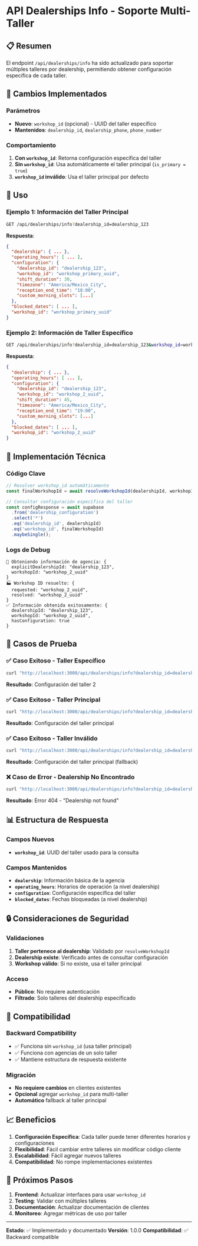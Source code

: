 # API Dealerships Info - Soporte Multi-Taller

## 📋 Resumen
El endpoint `/api/dealerships/info` ha sido actualizado para soportar múltiples talleres por dealership, permitiendo obtener configuración específica de cada taller.

## 🔄 Cambios Implementados

### Parámetros
- **Nuevo**: `workshop_id` (opcional) - UUID del taller específico
- **Mantenidos**: `dealership_id`, `dealership_phone`, `phone_number`

### Comportamiento
1. **Con `workshop_id`**: Retorna configuración específica del taller
2. **Sin `workshop_id`**: Usa automáticamente el taller principal (`is_primary = true`)
3. **`workshop_id` inválido**: Usa el taller principal por defecto

## 📡 Uso

### Ejemplo 1: Información del Taller Principal
```bash
GET /api/dealerships/info?dealership_id=dealership_123
```

**Respuesta**:
```json
{
  "dealership": { ... },
  "operating_hours": [ ... ],
  "configuration": {
    "dealership_id": "dealership_123",
    "workshop_id": "workshop_primary_uuid",
    "shift_duration": 30,
    "timezone": "America/Mexico_City",
    "reception_end_time": "18:00",
    "custom_morning_slots": [...]
  },
  "blocked_dates": [ ... ],
  "workshop_id": "workshop_primary_uuid"
}
```

### Ejemplo 2: Información de Taller Específico
```bash
GET /api/dealerships/info?dealership_id=dealership_123&workshop_id=workshop_2_uuid
```

**Respuesta**:
```json
{
  "dealership": { ... },
  "operating_hours": [ ... ],
  "configuration": {
    "dealership_id": "dealership_123",
    "workshop_id": "workshop_2_uuid",
    "shift_duration": 45,
    "timezone": "America/Mexico_City",
    "reception_end_time": "19:00",
    "custom_morning_slots": [...]
  },
  "blocked_dates": [ ... ],
  "workshop_id": "workshop_2_uuid"
}
```

## 🔧 Implementación Técnica

### Código Clave
```typescript
// Resolver workshop_id automáticamente
const finalWorkshopId = await resolveWorkshopId(dealershipId, workshopId);

// Consultar configuración específica del taller
const configResponse = await supabase
  .from('dealership_configuration')
  .select('*')
  .eq('dealership_id', dealershipId)
  .eq('workshop_id', finalWorkshopId)
  .maybeSingle();
```

### Logs de Debug
```
🏢 Obteniendo información de agencia: {
  explicitDealershipId: "dealership_123",
  workshopId: "workshop_2_uuid"
}
🏭 Workshop ID resuelto: {
  requested: "workshop_2_uuid",
  resolved: "workshop_2_uuid"
}
✅ Información obtenida exitosamente: {
  dealershipId: "dealership_123",
  workshopId: "workshop_2_uuid",
  hasConfiguration: true
}
```

## 🧪 Casos de Prueba

### ✅ Caso Exitoso - Taller Específico
```bash
curl "http://localhost:3000/api/dealerships/info?dealership_id=dealership_123&workshop_id=workshop_2_uuid"
```
**Resultado**: Configuración del taller 2

### ✅ Caso Exitoso - Taller Principal
```bash
curl "http://localhost:3000/api/dealerships/info?dealership_id=dealership_123"
```
**Resultado**: Configuración del taller principal

### ✅ Caso Exitoso - Taller Inválido
```bash
curl "http://localhost:3000/api/dealerships/info?dealership_id=dealership_123&workshop_id=workshop_invalid"
```
**Resultado**: Configuración del taller principal (fallback)

### ❌ Caso de Error - Dealership No Encontrado
```bash
curl "http://localhost:3000/api/dealerships/info?dealership_id=dealership_invalid"
```
**Resultado**: Error 404 - "Dealership not found"

## 📊 Estructura de Respuesta

### Campos Nuevos
- **`workshop_id`**: UUID del taller usado para la consulta

### Campos Mantenidos
- **`dealership`**: Información básica de la agencia
- **`operating_hours`**: Horarios de operación (a nivel dealership)
- **`configuration`**: Configuración específica del taller
- **`blocked_dates`**: Fechas bloqueadas (a nivel dealership)

## 🔒 Consideraciones de Seguridad

### Validaciones
1. **Taller pertenece al dealership**: Validado por `resolveWorkshopId`
2. **Dealership existe**: Verificado antes de consultar configuración
3. **Workshop válido**: Si no existe, usa el taller principal

### Acceso
- **Público**: No requiere autenticación
- **Filtrado**: Solo talleres del dealership especificado

## 🔄 Compatibilidad

### Backward Compatibility
- ✅ Funciona sin `workshop_id` (usa taller principal)
- ✅ Funciona con agencias de un solo taller
- ✅ Mantiene estructura de respuesta existente

### Migración
- **No requiere cambios** en clientes existentes
- **Opcional** agregar `workshop_id` para multi-taller
- **Automático** fallback al taller principal

## 📈 Beneficios

1. **Configuración Específica**: Cada taller puede tener diferentes horarios y configuraciones
2. **Flexibilidad**: Fácil cambiar entre talleres sin modificar código cliente
3. **Escalabilidad**: Fácil agregar nuevos talleres
4. **Compatibilidad**: No rompe implementaciones existentes

## 🚀 Próximos Pasos

1. **Frontend**: Actualizar interfaces para usar `workshop_id`
2. **Testing**: Validar con múltiples talleres
3. **Documentación**: Actualizar documentación de clientes
4. **Monitoreo**: Agregar métricas de uso por taller

---

**Estado**: ✅ Implementado y documentado
**Versión**: 1.0.0
**Compatibilidad**: ✅ Backward compatible 